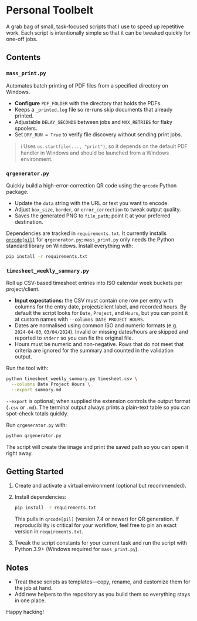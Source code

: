 # Personal Toolbelt

A grab bag of small, task-focused scripts that I use to speed up repetitive work. Each
script is intentionally simple so that it can be tweaked quickly for one-off jobs.

## Contents

### `mass_print.py`
Automates batch printing of PDF files from a specified directory on Windows.

* **Configure** `PDF_FOLDER` with the directory that holds the PDFs.
* Keeps a `_printed.log` file so re-runs skip documents that already printed.
* Adjustable `DELAY_SECONDS` between jobs and `MAX_RETRIES` for flaky spoolers.
* Set `DRY_RUN = True` to verify file discovery without sending print jobs.

> ℹ️ Uses `os.startfile(..., "print")`, so it depends on the default PDF handler in
> Windows and should be launched from a Windows environment.

### `qrgenerator.py`
Quickly build a high-error-correction QR code using the `qrcode` Python package.

* Update the `data` string with the URL or text you want to encode.
* Adjust `box_size`, `border`, or `error_correction` to tweak output quality.
* Saves the generated PNG to `file_path`; point it at your preferred destination.

Dependencies are tracked in `requirements.txt`. It currently installs
[`qrcode[pil]`](https://pypi.org/project/qrcode/) for `qrgenerator.py`; `mass_print.py`
only needs the Python standard library on Windows. Install everything with:

```bash
pip install -r requirements.txt
```

### `timesheet_weekly_summary.py`
Roll up CSV-based timesheet entries into ISO calendar week buckets per
project/client.

* **Input expectations:** the CSV must contain one row per entry with columns for
  the entry date, project/client label, and recorded hours. By default the script
  looks for `Date`, `Project`, and `Hours`, but you can point it at custom names
  with `--columns DATE PROJECT HOURS`.
* Dates are normalised using common ISO and numeric formats (e.g. `2024-04-03`,
  `03/04/2024`). Invalid or missing dates/hours are skipped and reported to
  `stderr` so you can fix the original file.
* Hours must be numeric and non-negative. Rows that do not meet that criteria are
  ignored for the summary and counted in the validation output.

Run the tool with:

```bash
python timesheet_weekly_summary.py timesheet.csv \
  --columns Date Project Hours \
  --export summary.md
```

`--export` is optional; when supplied the extension controls the output format
(`.csv` or `.md`). The terminal output always prints a plain-text table so you can
spot-check totals quickly.

Run `qrgenerator.py` with:

```bash
python qrgenerator.py
```

The script will create the image and print the saved path so you can open it right
away.

## Getting Started

1. Create and activate a virtual environment (optional but recommended).
2. Install dependencies:

   ```bash
   pip install -r requirements.txt
   ```

   This pulls in `qrcode[pil]` (version 7.4 or newer) for QR generation. If
   reproducibility is critical for your workflow, feel free to pin an exact version in
   `requirements.txt`.

3. Tweak the script constants for your current task and run the script with Python 3.9+
   (Windows required for `mass_print.py`).

## Notes

* Treat these scripts as templates—copy, rename, and customize them for the job at
  hand.
* Add new helpers to the repository as you build them so everything stays in one place.

Happy hacking!
